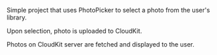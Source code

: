 Simple project that uses PhotoPicker to select a photo from the user's library. 

Upon selection, photo is uploaded to CloudKit.

Photos on CloudKit server are fetched and displayed to the user.
